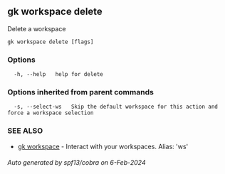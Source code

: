 ## gk workspace delete

Delete a workspace

```
gk workspace delete [flags]
```

### Options

```
  -h, --help   help for delete
```

### Options inherited from parent commands

```
  -s, --select-ws   Skip the default workspace for this action and force a workspace selection
```

### SEE ALSO

* [gk workspace](gk_workspace.md)	 - Interact with your workspaces. Alias: 'ws'

###### Auto generated by spf13/cobra on 6-Feb-2024
